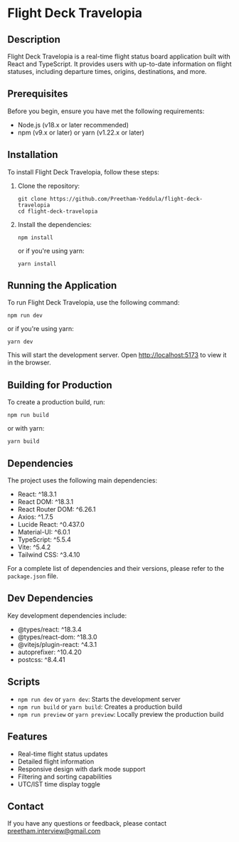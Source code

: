 # Flight Deck Travelopia

## Description

Flight Deck Travelopia is a real-time flight status board application built with React and TypeScript. It provides users with up-to-date information on flight statuses, including departure times, origins, destinations, and more.

## Prerequisites

Before you begin, ensure you have met the following requirements:

- Node.js (v18.x or later recommended)
- npm (v9.x or later) or yarn (v1.22.x or later)

## Installation

To install Flight Deck Travelopia, follow these steps:

1. Clone the repository:
   ```
   git clone https://github.com/Preetham-Yeddula/flight-deck-travelopia
   cd flight-deck-travelopia
   ```

2. Install the dependencies:
   ```
   npm install
   ```
   or if you're using yarn:
   ```
   yarn install
   ```

## Running the Application

To run Flight Deck Travelopia, use the following command:

```
npm run dev
```
or if you're using yarn:
```
yarn dev
```

This will start the development server. Open [http://localhost:5173](http://localhost:5173) to view it in the browser.

## Building for Production

To create a production build, run:

```
npm run build
```
or with yarn:
```
yarn build
```

## Dependencies

The project uses the following main dependencies:

- React: ^18.3.1
- React DOM: ^18.3.1
- React Router DOM: ^6.26.1
- Axios: ^1.7.5
- Lucide React: ^0.437.0
- Material-UI: ^6.0.1
- TypeScript: ^5.5.4
- Vite: ^5.4.2
- Tailwind CSS: ^3.4.10

For a complete list of dependencies and their versions, please refer to the `package.json` file.

## Dev Dependencies

Key development dependencies include:

- @types/react: ^18.3.4
- @types/react-dom: ^18.3.0
- @vitejs/plugin-react: ^4.3.1
- autoprefixer: ^10.4.20
- postcss: ^8.4.41

## Scripts

- `npm run dev` or `yarn dev`: Starts the development server
- `npm run build` or `yarn build`: Creates a production build
- `npm run preview` or `yarn preview`: Locally preview the production build

## Features

- Real-time flight status updates
- Detailed flight information
- Responsive design with dark mode support
- Filtering and sorting capabilities
- UTC/IST time display toggle

## Contact

If you have any questions or feedback, please contact preetham.interview@gmail.com